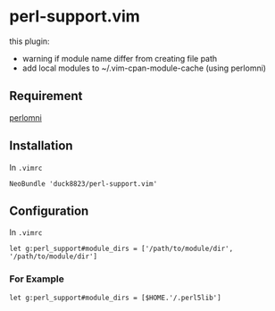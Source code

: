 # perl-support.vim
  
this plugin:  
 - warning if module name differ from creating file path
 - add local modules to ~/.vim-cpan-module-cache (using perlomni)

## Requirement
[perlomni](https://github.com/c9s/perlomni.vim)  
  
## Installation
In `.vimrc`
```vim
NeoBundle 'duck8823/perl-support.vim'
```
  
## Configuration
In `.vimrc`
```vim
let g:perl_support#module_dirs = ['/path/to/module/dir', '/path/to/module/dir']
```
  
### For Example
```vim
let g:perl_support#module_dirs = [$HOME.'/.perl5lib']
```
